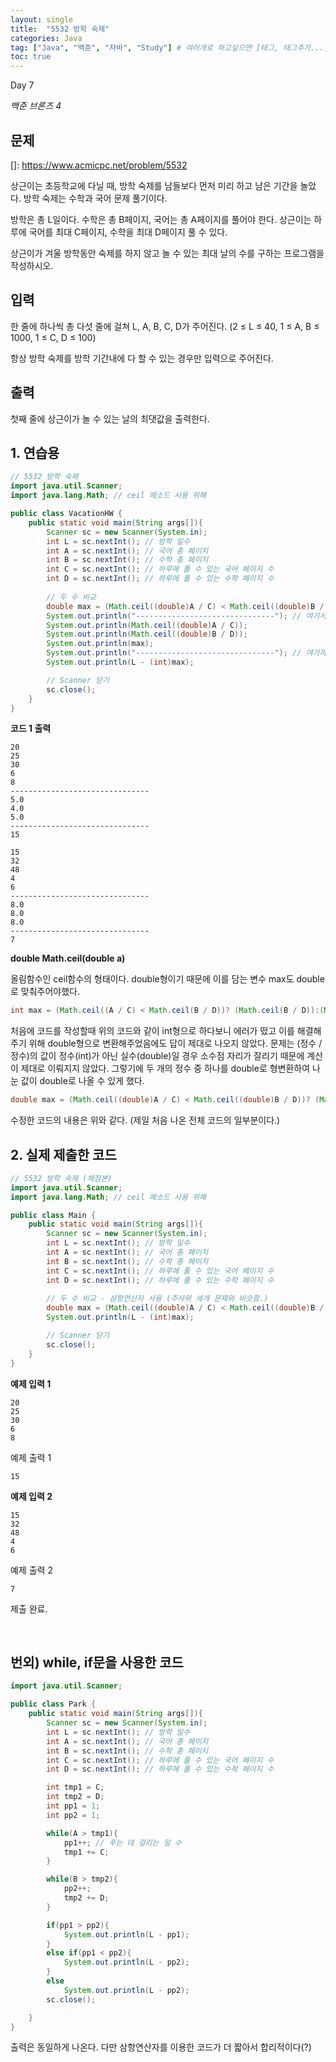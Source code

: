 ```yaml
---
layout: single
title:  "5532 방학 숙제"
categories: Java
tag: ["Java", "백준", "자바", "Study"] # 여러개로 하고싶으면 [태그, 태그추가...]
toc: true
---
```


Day 7

*백준 브론즈 4*





## 문제

[]: https://www.acmicpc.net/problem/5532

상근이는 초등학교에 다닐 때, 방학 숙제를 남들보다 먼저 미리 하고 남은 기간을 놀았다. 방학 숙제는 수학과 국어 문제 풀기이다.

방학은 총 L일이다. 수학은 총 B페이지, 국어는 총 A페이지를 풀어야 한다. 상근이는 하루에 국어를 최대 C페이지, 수학을 최대 D페이지 풀 수 있다.

상근이가 겨울 방학동안 숙제를 하지 않고 놀 수 있는 최대 날의 수를 구하는 프로그램을 작성하시오.

## 입력

한 줄에 하나씩 총 다섯 줄에 걸쳐 L, A, B, C, D가 주어진다. (2 ≤ L ≤ 40, 1 ≤ A, B ≤ 1000, 1 ≤ C, D ≤ 100)

항상 방학 숙제를 방학 기간내에 다 할 수 있는 경우만 입력으로 주어진다.

## 출력

첫째 줄에 상근이가 놀 수 있는 날의 최댓값을 출력한다.





## 1. 연습용

```java
// 5532 방학 숙제
import java.util.Scanner;
import java.lang.Math; // ceil 메소드 사용 위해 

public class VacationHW {
    public static void main(String args[]){
        Scanner sc = new Scanner(System.in);
        int L = sc.nextInt(); // 방학 일수
        int A = sc.nextInt(); // 국어 총 페이지
        int B = sc.nextInt(); // 수학 총 페이지
        int C = sc.nextInt(); // 하루에 풀 수 있는 국어 페이지 수
        int D = sc.nextInt(); // 하루에 풀 수 있는 수학 페이지 수
		
        // 두 수 비교
        double max = (Math.ceil((double)A / C) < Math.ceil((double)B / D))? (Math.ceil((double)B / D)):(Math.ceil((double)A / C));
        System.out.println("-------------------------------"); // 여기서부터 
        System.out.println(Math.ceil((double)A / C));
        System.out.println(Math.ceil((double)B / D));
        System.out.println(max);
        System.out.println("-------------------------------"); // 여기까지는 확인을 위해 추가한 부분이다.
        System.out.println(L - (int)max);

        // Scanner 닫기
        sc.close();
    }
}
```





**코드 1 출력**

```
20
25
30
6 
8 
-------------------------------
5.0
4.0
5.0
-------------------------------
15
```

```
15
32
48
4
6
-------------------------------
8.0
8.0
8.0
-------------------------------
7
```





**double Math.ceil(double a)**

올림함수인 ceil함수의 형태이다. double형이기 때문에 이를 담는 변수 max도 double로 맞춰주어야했다. 

```java
int max = (Math.ceil((A / C) < Math.ceil(B / D))? (Math.ceil(B / D)):(Math.ceil(A / C));
```

처음에 코드를 작성할때 위의 코드와 같이 int형으로 하다보니 에러가 떴고 이를 해결해주기 위해 double형으로 변환해주었음에도 답이 제대로 나오지 않았다. 문제는 (정수 / 정수)의 값이 정수(int)가 아닌 실수(double)일 경우 소수점 자리가 잘리기 때문에 계산이 제대로 이뤄지지 않았다. 그렇기에 두 개의 정수 중 하나를 double로 형변환하여 나눈 값이 double로 나올 수 있게 했다. 

```java
double max = (Math.ceil((double)A / C) < Math.ceil((double)B / D))? (Math.ceil((double)B / D)):(Math.ceil((double)A / C));
```

수정한 코드의 내용은 위와 같다. (제일 처음 나온 전체 코드의 일부분이다.)





## 2. 실제 제출한 코드

```java
// 5532 방학 숙제 (채점본)
import java.util.Scanner;
import java.lang.Math; // ceil 메소드 사용 위해 

public class Main {
    public static void main(String args[]){
        Scanner sc = new Scanner(System.in);
        int L = sc.nextInt(); // 방학 일수
        int A = sc.nextInt(); // 국어 총 페이지
        int B = sc.nextInt(); // 수학 총 페이지
        int C = sc.nextInt(); // 하루에 풀 수 있는 국어 페이지 수
        int D = sc.nextInt(); // 하루에 풀 수 있는 수학 페이지 수
		
        // 두 수 비교 - 삼항연산자 사용 (주사위 세개 문제와 비슷함.)
        double max = (Math.ceil((double)A / C) < Math.ceil((double)B / D))? (Math.ceil((double)B / D)):(Math.ceil((double)A / C));
        System.out.println(L - (int)max);

        // Scanner 닫기
        sc.close();
    }
}
```



**예제 입력 1**

```
20
25
30
6
8
```

예제 출력 1

```
15
```



**예제 입력 2**

```
15
32
48
4
6
```

예제 출력 2

```
7
```



제출 완료. <br/>

<br/>

## 번외) while, if문을 사용한 코드 

```java
import java.util.Scanner;

public class Park {
    public static void main(String args[]){
        Scanner sc = new Scanner(System.in);
        int L = sc.nextInt(); // 방학 일수
        int A = sc.nextInt(); // 국어 총 페이지
        int B = sc.nextInt(); // 수학 총 페이지
        int C = sc.nextInt(); // 하루에 풀 수 있는 국어 페이지 수
        int D = sc.nextInt(); // 하루에 풀 수 있는 수학 페이지 수

        int tmp1 = C;
        int tmp2 = D;
        int pp1 = 1;
        int pp2 = 1;

        while(A > tmp1){
            pp1++; // 푸는 데 걸리는 일 수
            tmp1 += C;
        }

        while(B > tmp2){
            pp2++;
            tmp2 += D;
        }

        if(pp1 > pp2){
            System.out.println(L - pp1);
        }
        else if(pp1 < pp2){
            System.out.println(L - pp2);
        }
        else
            System.out.println(L - pp2);
        sc.close();

    }
}
```

출력은 동일하게 나온다. 다만 삼항연산자를 이용한 코드가 더 짧아서 합리적이다(?)

